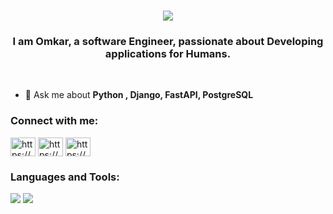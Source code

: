 

<h1 align="center">
    <img src="https://readme-typing-svg.herokuapp.com/?font=Poppins&size=35&center=true&vCenter=true&width=500&height=70&duration=4000&lines=Hi+There!+👋;+I'm+Omkar+Surve!;" />
</h1>


<h3 align="center">I am Omkar, a software Engineer, passionate about Developing applications for Humans.</h3>

<br/>

- 💬 Ask me about **Python , Django, FastAPI, PostgreSQL**

<h3 align="left">Connect with me:</h3>
<p align="left">
<a href="https://www.linkedin.com/in/omkarsurve-4a855a207/" target="blank"><img align="center" src="https://raw.githubusercontent.com/rahuldkjain/github-profile-readme-generator/master/src/images/icons/Social/linked-in-alt.svg" alt="https://www.linkedin.com/in/omkarsurve-4a855a207/" height="30" width="40" /></a>
    <a href="https://mail.google.com/mail/u/0/?fs=1&to=omkarsuhassurve@gmail.com&tf=cm" target="blank"><img align="center" src="https://www.svgrepo.com/show/303161/gmail-icon-logo.svg" alt="https://www.linkedin.com/in/omkarsurve-4a855a207/" height="30" width="40" /></a>
    <a href="https://www.hackerrank.com/profile/OmkarSurve07" target="blank"><img align="center" src="https://cdn4.iconfinder.com/data/icons/logos-and-brands/512/160_Hackerrank_logo_logos-512.png" alt="https://www.linkedin.com/in/omkarsurve-4a855a207/" height="30" width="40" /></a>
</p>

<h3 align="left">Languages and Tools:</h3>

 <img src="https://skillicons.dev/icons?i=react,mui,html,css,vscode,github,git,docker,aws,md,anaconda,django,mongodb,postgres,postman,py,selenium,sentry,tensorflow,fastapi,flask" />
    <img src="https://skillicons.dev/icons?i=nodejs,javascript,firebase,nextjs,mysql,stackoverflow" /><br>

